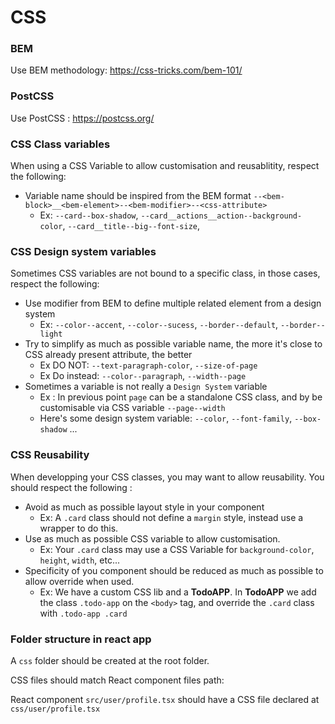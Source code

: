 # CSS

### BEM

Use BEM methodology: https://css-tricks.com/bem-101/

### PostCSS

Use PostCSS : https://postcss.org/

### CSS Class variables

When using a CSS Variable to allow customisation and reusablitity, respect the following:

  * Variable name should be inspired from the BEM format `--<bem-block>__<bem-element>--<bem-modifier>--<css-attribute>`
    * Ex: `--card--box-shadow`, `--card__actions__action--background-color`, `--card__title--big--font-size`,

### CSS Design system variables

Sometimes CSS variables are not bound to a specific class, in those cases, respect the following:
  
  * Use modifier from BEM to define multiple related element from a design system
    * Ex: `--color--accent`, `--color--sucess`, `--border--default`, `--border--light`
  * Try to simplify as much as possible variable name, the more it's close to CSS already present attribute, the better
    * Ex DO NOT: `--text-paragraph-color`, `--size-of-page`
    * Ex Do instead: `--color--paragraph`, `--width--page`
  * Sometimes a variable is not really a `Design System` variable
    * Ex : In previous point `page` can be a standalone CSS class, and by be customisable via CSS variable `--page--width`
    * Here's some design system variable: `--color`, `--font-family`, `--box-shadow` ...

### CSS Reusability

When developping your CSS classes, you may want to allow reusability. You should respect the following :

  * Avoid as much as possible layout style in your component
    * Ex: A `.card` class should not define a `margin` style, instead use a wrapper to do this.
  * Use as much as possible CSS variable to allow customisation.
    * Ex: Your `.card` class may use a CSS Variable for `background-color`, `height`, `width`, etc...
  * Specificity of you component should be reduced as much as possible to allow override when used.
    * Ex: We have a custom CSS lib and a **TodoAPP**. In **TodoAPP** we add the class `.todo-app` on the `<body>` tag, and override the `.card` class with `.todo-app .card`

### Folder structure in react app

A `css` folder should be created at the root folder.

CSS files should match React component files path:

React component `src/user/profile.tsx` should have a CSS file declared at `css/user/profile.tsx`
